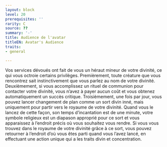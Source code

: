 ```yaml
---
layout: block
level: 20
prerequisites: ''
rarity: C
source: ??
summary: '-'
title: Audience de l'avatar
titleEN: Avatar's Audience
traits:
- general

---
```


<p>Vos services dévoués ont fait de vous un héraut mineur de votre divinité, ce qui vous octroie certains privilèges. Premièrement, toute créature que vous rencontrez sait instinctivement que vous parlez au nom de votre divinité. Deuxièmement, si vous accomplissez un rituel de communion pour contacter votre divinité, vous n’avez à payer aucun coût et vous obtenez automatiquement un succès critique. Troisièmement, une fois par jour, vous pouvez lancer changement de plan comme un sort divin inné, mais uniquement pour partir vers le royaume de votre divinité. Quand vous le lancez de cette façon, son temps d’incantation est de une minute, votre symbole religieux est un diapason approprié pour ce sort et vous apparaissez à l’endroit précis où vous souhaitez vous rendre. Si vous vous trouvez dans le royaume de votre divinité grâce à ce sort, vous pouvez retourner à l’endroit d’où vous êtes parti quand vous l’avez lancé, en effectuant une action unique qui a les traits divin et concentration.</p>